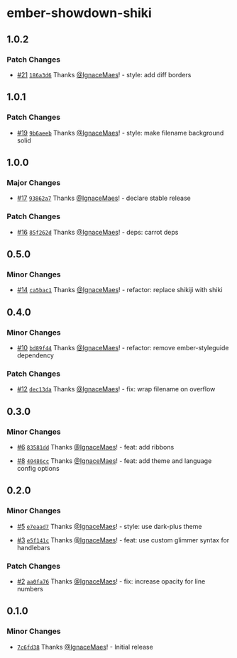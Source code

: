 # ember-showdown-shiki

## 1.0.2

### Patch Changes

- [#21](https://github.com/IgnaceMaes/ember-showdown-shiki/pull/21) [`186a3d6`](https://github.com/IgnaceMaes/ember-showdown-shiki/commit/186a3d63180854b7a07a58b523116b73f63bf388) Thanks [@IgnaceMaes](https://github.com/IgnaceMaes)! - style: add diff borders

## 1.0.1

### Patch Changes

- [#19](https://github.com/IgnaceMaes/ember-showdown-shiki/pull/19) [`9b6aeeb`](https://github.com/IgnaceMaes/ember-showdown-shiki/commit/9b6aeebab13a350d45cb6c5b96f12c4efc07ebc5) Thanks [@IgnaceMaes](https://github.com/IgnaceMaes)! - style: make filename background solid

## 1.0.0

### Major Changes

- [#17](https://github.com/IgnaceMaes/ember-showdown-shiki/pull/17) [`93862a7`](https://github.com/IgnaceMaes/ember-showdown-shiki/commit/93862a77232876b58b9ba805ca240990ec1591d5) Thanks [@IgnaceMaes](https://github.com/IgnaceMaes)! - declare stable release

### Patch Changes

- [#16](https://github.com/IgnaceMaes/ember-showdown-shiki/pull/16) [`85f262d`](https://github.com/IgnaceMaes/ember-showdown-shiki/commit/85f262de0b07d8b3dcb5714ab93d4909f2781673) Thanks [@IgnaceMaes](https://github.com/IgnaceMaes)! - deps: carrot deps

## 0.5.0

### Minor Changes

- [#14](https://github.com/IgnaceMaes/ember-showdown-shiki/pull/14) [`ca5bac1`](https://github.com/IgnaceMaes/ember-showdown-shiki/commit/ca5bac11db9b63e71c8fc601cf8c44570989205b) Thanks [@IgnaceMaes](https://github.com/IgnaceMaes)! - refactor: replace shikiji with shiki

## 0.4.0

### Minor Changes

- [#10](https://github.com/IgnaceMaes/ember-showdown-shiki/pull/10) [`bd89f44`](https://github.com/IgnaceMaes/ember-showdown-shiki/commit/bd89f4486b6b1d6ce11d9cafd7e0107a43a020df) Thanks [@IgnaceMaes](https://github.com/IgnaceMaes)! - refactor: remove ember-styleguide dependency

### Patch Changes

- [#12](https://github.com/IgnaceMaes/ember-showdown-shiki/pull/12) [`dec13da`](https://github.com/IgnaceMaes/ember-showdown-shiki/commit/dec13daa20b0e8917e0d935607f8c8457fcf3b85) Thanks [@IgnaceMaes](https://github.com/IgnaceMaes)! - fix: wrap filename on overflow

## 0.3.0

### Minor Changes

- [#6](https://github.com/IgnaceMaes/ember-showdown-shiki/pull/6) [`83581dd`](https://github.com/IgnaceMaes/ember-showdown-shiki/commit/83581dde5c0dd20d60e3badb1c51415535fab07e) Thanks [@IgnaceMaes](https://github.com/IgnaceMaes)! - feat: add ribbons

- [#8](https://github.com/IgnaceMaes/ember-showdown-shiki/pull/8) [`40486cc`](https://github.com/IgnaceMaes/ember-showdown-shiki/commit/40486ccf6f9a64afbd998a6cb421732827f6a628) Thanks [@IgnaceMaes](https://github.com/IgnaceMaes)! - feat: add theme and language config options

## 0.2.0

### Minor Changes

- [#5](https://github.com/IgnaceMaes/ember-showdown-shiki/pull/5) [`e7eaad7`](https://github.com/IgnaceMaes/ember-showdown-shiki/commit/e7eaad7c37d32cda1f61572629ad538f5eb9c9a7) Thanks [@IgnaceMaes](https://github.com/IgnaceMaes)! - style: use dark-plus theme

- [#3](https://github.com/IgnaceMaes/ember-showdown-shiki/pull/3) [`e5f141c`](https://github.com/IgnaceMaes/ember-showdown-shiki/commit/e5f141c628d51b2b6dc6d946407a5e9cecf164cd) Thanks [@IgnaceMaes](https://github.com/IgnaceMaes)! - feat: use custom glimmer syntax for handlebars

### Patch Changes

- [#2](https://github.com/IgnaceMaes/ember-showdown-shiki/pull/2) [`aa0fa76`](https://github.com/IgnaceMaes/ember-showdown-shiki/commit/aa0fa76cbe0d0ce778d0c1b75c48cbac821a00df) Thanks [@IgnaceMaes](https://github.com/IgnaceMaes)! - fix: increase opacity for line numbers

## 0.1.0

### Minor Changes

- [`7c6fd38`](https://github.com/IgnaceMaes/ember-showdown-shiki/commit/7c6fd386dc61a3163f8805e3a550dc932063491a) Thanks [@IgnaceMaes](https://github.com/IgnaceMaes)! - Initial release

